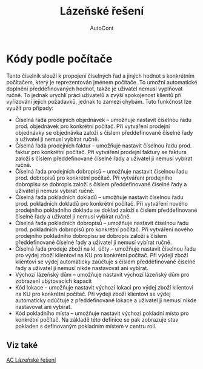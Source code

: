 ﻿---
    title: "Lázeňské řešení"
    author: AutoCont
    ms.date: 04/30/2018
    ms.topic: article
    ms.prod: dynamics-nav-2017
    ms.contentlocale: cs-cz
    ms.lasthandoff: 04/30/2018
---

# Kódy podle počítače

Tento číselník slouží k propojení číselných řad a jiných hodnot s konkrétním počítačem, který je reprezentován jménem počítače. To umožní automatické doplnění předdefinovaných hodnot, takže je uživatel nemusí vyplňovat ručně. To jednak urychlí práci uživatelů a zvýší spokojenost klientů při vyřizování jejich požadavků, jednak to zamezí chybám. 
Tuto funkčnost lze využít pro případy:
-	Číselná řada prodejních objednávek – umožňuje nastavit číselnou řadu prod. objednávek pro konkrétní počítač. Při vytváření prodejní objednávky se objednávka založí s číslem předdefinované číselné řady a uživatel ji nemusí vybírat ručně.
-	Číselná řada prodejních faktur – umožňuje nastavit číselnou řadu prod. faktur pro konkrétní počítač. Při vytváření prodejní faktury se faktura založí s číslem předdefinované číselné řady a uživatel ji nemusí vybírat ručně.
-	Číselná řada prodejních dobropisů – umožňuje nastavit číselnou řadu prod. dobropisů pro konkrétní počítač. Při vytváření prodejního dobropisu se dobropis založí s číslem předdefinované číselné řady a uživatel ji nemusí vybírat ručně.
-	Číselná řada pokladních dokladů – umožňuje nastavit číselnou řadu prod. pokladních dokladů pro konkrétní počítač. Při vytváření nového prodejního pokladního dokladu se doklad založí s číslem předdefinované číselné řady a uživatel ji nemusí vybírat ručně.
-	Číselná řada pokladních dobropisů – umožňuje nastavit číselnou řadu prod. pokladních dobropisů pro konkrétní počítač. Při vytváření nového prodejního pokladního dobropisu se dobropis založí s číslem předdefinované číselné řady a uživatel ji nemusí vybírat ručně.
-	Číselná řada prodeje zboží na kl. účty – umožňuje nastavit číselnou řadu pro výdej zboží klientovi na KU pro konkrétní počítač. Při výdeji zboží klientovi se výdej automaticky zaúčtuje s číslem předdefinované číselné řady a uživatel ji nemusí nikde nastavovat ani vybírat.
-	Výchozí lázeňský dům – umožňuje nastavit výchozí lázeňský dům pro zobrazení ubytovacích kapacit
-	Kód lokace – umožňuje nastavit výchozí lokaci pro výdej zboží klientovi na KU pro konkrétní počítač. Při výdeji zboží klientovi se výdej automaticky odúčtuje z předdefinované lokace a uživatel ji nemusí nikde nastavovat ani vybírat.
-	Kód pokladního místa – umožňuje nastavit výchozí pokladní místo pro konkrétní počítač. Na základě této definice se pak zobrazuje stav pokladen s definovaným pokladním místem v centru rolí. 

## <a name="see-also"></a>Viz také
[AC Lázeňské řešení](ac-spa-solution.md)